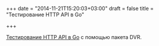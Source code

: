 +++
date = "2014-11-21T15:20:03+03:00"
draft = false
title = "Тестирование HTTP API в Go"

+++

<p><a href="http://orchestrate.io/blog/2014/11/18/testing-apis-like-orchestrate-with-go/">Тестирование HTTP API в Go</a>&nbsp;с помощью пакета&nbsp;DVR.</p>

